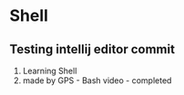 # Shell
## Testing intellij editor commit

1. Learning Shell 
2. made by GPS - Bash video - completed